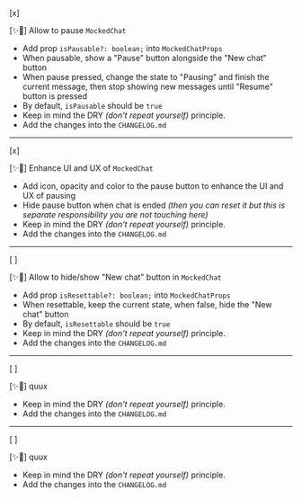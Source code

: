[x]

[✨🏃] Allow to pause `MockedChat`

-   Add prop `isPausable?: boolean;` into `MockedChatProps`
-   When pausable, show a "Pause" button alongside the "New chat" button
-   When pause pressed, change the state to "Pausing" and finish the current message, then stop showing new messages until "Resume" button is pressed
-   By default, `isPausable` should be `true`
-   Keep in mind the DRY _(don't repeat yourself)_ principle.
-   Add the changes into the `CHANGELOG.md`

---

[x]

[✨🏃] Enhance UI and UX of `MockedChat`

-   Add icon, opacity and color to the pause button to enhance the UI and UX of pausing
-   Hide pause button when chat is ended _(then you can reset it but this is separate responsibility you are not touching here)_
-   Keep in mind the DRY _(don't repeat yourself)_ principle.
-   Add the changes into the `CHANGELOG.md`

---

[ ]

[✨🏃] Allow to hide/show "New chat" button in `MockedChat`

-   Add prop `isResettable?: boolean;` into `MockedChatProps`
-   When resettable, keep the current state, when false, hide the "New chat" button
-   By default, `isResettable` should be `true`
-   Keep in mind the DRY _(don't repeat yourself)_ principle.
-   Add the changes into the `CHANGELOG.md`

---

[ ]

[✨🏃] quux

-   Keep in mind the DRY _(don't repeat yourself)_ principle.
-   Add the changes into the `CHANGELOG.md`

---

[ ]

[✨🏃] quux

-   Keep in mind the DRY _(don't repeat yourself)_ principle.
-   Add the changes into the `CHANGELOG.md`
